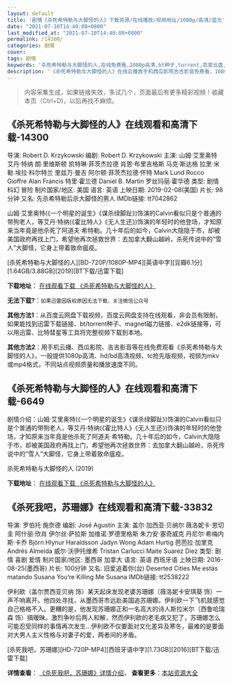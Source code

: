 ```yaml
---
layout: default
title: '剧情《杀死希特勒与大脚怪的人》下载资源/在线播放/视频地址/1080p/高清/蓝光'
date: "2021-07-10T14:40:08+0800"
last_modified_at: "2021-07-10T14:40:08+0800"
permalink: /14300/
categories: 剧情
cover:
tags: 剧情
keywords: '杀死希特勒与大脚怪的人,在线免费看,1080p高清,bt种子,torrent,百度云盘,magnet,磁力链,迅雷下载资源'
description: '《杀死希特勒与大脚怪的人》在线云播放手机西瓜影院吉吉影音免费看，1080p高清bd/hd未删减完整版和tc抢先枪版，mkv/mp4格式，附带bt/torrent种子、magnet/磁力链、百度云盘、网盘资源迅雷下载链接'
---
```


>内容采集生成，如果链接失效，多试几个，页面最后有更多精彩视频！收藏本页（Ctrl+D)，以后再找不麻烦。


## 《杀死希特勒与大脚怪的人》在线观看和高清下载-14300

导演: Robert D. Krzykowski 编剧: Robert D. Krzykowski 主演: 山姆·艾里奥特 艾丹·特纳 朗·里维斯顿 凯特琳·菲茨杰拉德 肖恩·布里吉格斯 马克·斯达格 拉里·米勒 埃拉·科尔特兰 里兹万·曼吉 阿尔顿·菲茨杰拉德·怀特 Mark Lund Rocco Gioffre Alan Francis 特里·霍兰德 Daniel B. Martin 罗丝玛丽·霍华德 类型: 剧情 科幻 冒险 制片国家/地区: 美国 语言: 英语 上映日期: 2019-02-08(美国) 片长: 98分钟 又名: 先杀希特勒后杀大脚怪的男人 IMDb链接: tt7042862

山姆·艾里奥特(《一个明星的诞生》《谋杀绿脚趾》)饰演的Calvin看似只是个普通的带狗老人，等艾丹·特纳(《霍比特人》《无人生还》)饰演的年轻时的他登场，才知原来当年竟是他杀死了阿道夫·希特勒。几十年后的如今，Calvin大隐隐于市，却被美国政府再找上门，希望他再次拯救世界：去加拿大翻山越岭，杀死传说中的“雪人”大脚怪，它身上带着致命瘟疫。


[杀死希特勒与大脚怪的人][BD-720P/1080P-MP4][英语中字][豆瓣6.1分][1.64GB/3.88GB][2019][BT下载/迅雷下载]

**下载地址**： [在线观看下载 《杀死希特勒与大脚怪的人》](https://www.btdx8.com/torrent/ssxtlydjgdr_2019.html) 


**无法下载?**：`如果迅雷因版权原因无法下载，关注微信公众号 `

**其他方法1**：从百度云网盘下载视频，百度云网盘支持在线观看，非会员有限制，如果能找到迅雷下载链接、bt/torrent种子、magnet磁力链接、e2dk链接等，可以用迅雷、比特彗星等工具将完整视频下载到本地。

**其他方法2**：用手机云播、西瓜影院、吉吉影音等在线免费观看《杀死希特勒与大脚怪的人》，一般提供1080p高清、hd/bd高清视频、tc抢先版视频，视频为mkv或mp4格式，不同站点视频质量和播放速度不同。


## 《杀死希特勒与大脚怪的人》在线观看和高清下载-6649

剧情介绍：山姆·艾里奥特(《一个明星的诞生》《谋杀绿脚趾》)饰演的Calvin看似只是个普通的带狗老人，等艾丹·特纳(《霍比特人》《无人生还》)饰演的年轻时的他登场，才知原来当年竟是他杀死了阿道夫·希特勒。几十年后的如今，Calvin大隐隐于市，却被美国政府再找上门，希望他再次拯救世界：去加拿大翻山越岭，杀死传说中的“雪人”大脚怪，它身上带着致命瘟疫。


杀死希特勒与大脚怪的人 (2019)

**下载地址**： [在线观看下载 《杀死希特勒与大脚怪的人》](https://www.btbtdy.me/btdy/dy14588.html) 


## 《杀死我吧，苏珊娜》在线观看和高清下载-33832

导演: 罗伯托·施奈德 编剧: José Agustín 主演: 盖尔·加西亚·贝纳尔 薇洛妮卡·恩切圭 阿什丽·欣肖 伊尔丝·萨拉斯 加维诺·罗德里格斯 朱力安·塞奇威克 丹尼尔·希梅内斯·卡乔 Björn Hlynur Haraldsson Jadyn Wong Adam Hurtig 芭芭拉·加里克 Andrés Almeida 威尔·沃伊托维希 Tristan Carlucci Maite Suarez Diez 类型: 剧情 喜剧 爱情 制片国家/地区: 墨西哥 加拿大 语言: 英语 西班牙语 上映日期: 2016-08-25(墨西哥) 片长: 100分钟 又名: 旧爱追着你(台) Deserted Cities Me estás matando Susana You’re Killing Me Susana IMDb链接: tt2538222

伊利欧（盖尔贾西亚贝纳 饰）某天起床发现老婆苏珊娜（薇洛妮卡安琪葵 饰）一声不响离开。他四处寻找，从墨西哥市远赴美国追苏珊娜。伊利欧一下飞机就感觉自己格格不入。更糟的是，他发现苏珊娜正和一名高大的诗人斯拉米尔（西鲁哈瑞森 饰）搞暧昧。激烈争吵后两人和解，然而伊利欧的老毛病又犯了，苏珊娜怎么可能忍受同样的事情再次发生…伊利欧不仅要面对文化差异及寒冬，最难的是要面对大男人主义性格与对妻子的爱，两者间的矛盾。


[杀死我吧，苏珊娜][HD-720P-MP4][西班牙语中字][1.73GB][2016][BT下载/迅雷下载]

**详情查看**： [《杀死我吧，苏珊娜》详情介绍](/movie/33832/)， **查看更多**：[本站资源大全](/movie/t/all/)


